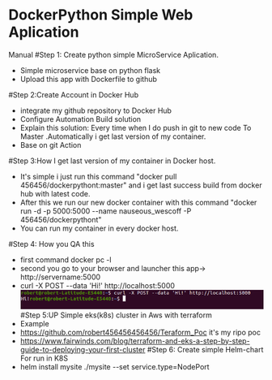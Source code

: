 # DockerPython Simple Web Aplication
Manual
#Step 1: Create python simple MicroService Aplication.
* Simple microservice base on python flask
* Upload this app with Dockerfile to github

#Step 2:Create Account in Docker Hub 

* integrate my github repository to Docker Hub  
* Configure Automation Build solution 
* Explain this solution: Every time when I do push in git to new code To Master .Automatically i get last version of my container.
* Base on git Action

#Step 3:How I get last version of my container in Docker host.

* It's simple i just run this command "docker pull 456456/dockerpythont:master" and i get last success build from docker hub with latest code.
* After this we run our new docker container with this command "docker run -d -p 5000:5000 --name nauseous_wescoff -P 456456/dockerpythont"
* You can run my container in every docker host.

#Step 4: How you QA this

* first command docker pc -l
* second you go to your browser and launcher this app-> http://servername:5000
* curl -X POST --data 'Hi!' http://localhost:5000
![img.png](img.png)
#Step 5:UP Simple eks(k8s) cluster in Aws with terraform
* Example
* https://github.com/robert456456456456/Teraform_Poc it's my ripo poc
* https://www.fairwinds.com/blog/terraform-and-eks-a-step-by-step-guide-to-deploying-your-first-cluster
#Step 6: Create simple Helm-chart For run in K8S
* helm install mysite ./mysite --set service.type=NodePort
